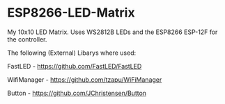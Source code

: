 # ESP8266-LED-Matrix
My 10x10 LED Matrix. Uses WS2812B LEDs and the ESP8266 ESP-12F for the controller.

The following (External) Libarys where used:

FastLED - https://github.com/FastLED/FastLED

WifiManager - https://github.com/tzapu/WiFiManager

Button - https://github.com/JChristensen/Button
